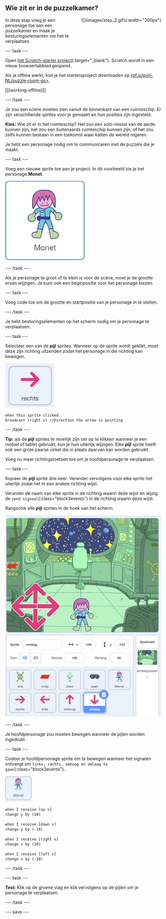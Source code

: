 ## Wie zit er in de puzzelkamer?

<div style="display: flex; flex-wrap: wrap">
<div style="flex-basis: 200px; flex-grow: 1; margin-right: 15px;">
In deze stap voeg je een personage toe aan een puzzelkamer en maak je besturingselementen om het te verplaatsen.
</div>
<div>
![](images/step_2.gif){:width="300px"}
</div>
</div>

--- task ---

Open [het Scratch-starter project](https://scratch.mit.edu/projects/531567946/editor/){:target="_blank"}. Scratch wordt in een nieuw browsertabblad geopend.

Als je offline werkt, kun je het startersproject downloaden op [rpf.io/p/nl-NL/puzzle-room-go>](https://rpf.io/p/en/puzzle-room-go).

[[[working-offline]]]

--- /task ---

Je zou een scène moeten zien vanuit de binnenkant van een ruimteschip. Er zijn verschillende sprites voor je gemaakt en hun posities zijn ingesteld.

**Kies:** Wie zit er in het ruimteschip? Het zou een solo-missie van de aarde kunnen zijn, het zou een buitenaards ruimteschip kunnen zijn, of het zou zelfs kunnen bestaan in een toekomst waar katten de wereld regeren.

Je hebt een personage nodig om te communiceren met de puzzels die je maakt.

--- task ---

Voeg een nieuwe sprite toe aan je project. In dit voorbeeld zie je het personage **Monet**.

![Geanimeerde gif van de Monet sprite van Scratch.](images/monet.gif)

--- /task ---

Als je personage te groot of te klein is voor de scène, moet je de grootte ervan wijzigen. Je kunt ook een beginpositie voor het personage kiezen.

--- task ---

Voeg code toe om de grootte en startpositie van je personage in te stellen.

--- /task ---

Je hebt besturingselementen op het scherm nodig om je personage te verplaatsen.

--- task ---

Selecteer een van de **pijl** sprites. Wanneer op de sprite wordt geklikt, moet deze zijn richting uitzenden zodat het personage in die richting kan bewegen.

![Pijl sprite.](images/arrow-sprite.png)

```blocks3
when this sprite clicked
broadcast (right v) //Direction the arrow is pointing
```

--- /task ---

**Tip:** als de **pijl** sprites te moeilijk zijn om op te klikken wanneer je een mobiel of tablet gebruikt, kun je hun uiterlijk wijzigen. Elke **pijl** sprite heeft ook een grote paarse cirkel die in plaats daarvan kan worden gebruikt.

Voeg nu meer richtingstoetsen toe om je hoofdpersonage te verplaatsen.

--- task ---

Kopieer de **pijl** sprite drie keer. Verander vervolgens voor elke sprite het uiterlijk zodat het in een andere richting wijst.

Verander de naam van elke sprite in de richting waarin deze wijst en wijzig de `zend signaal`{:class="block3events"} in de richting waarin deze wijst.

Rangschik alle **pijl** sprites in de hoek van het scherm.

![De ruimte scene met vier pijlen in de linkerbenedenhoek, die naar de kompasrichtingen wijzen.](images/arrows.png)

--- /task ---

Je hoofdpersonage zou moeten bewegen wanneer de pijlen worden ingedrukt.

--- task ---

Codeer je hoofdpersonage sprite om te bewegen wanneer het signalen ontvangt om `links, rechts, omhoog en omlaag te gaan`{:class="block3events"}.

![Monet sprite.](images/monet-sprite.png)

```blocks3
when I receive [up v]
change y by (10)

when I receive [down v]
change y by (-10)

when I receive [right v]
change x by (10)

when I receive [left v]
change x by (-10)
```

--- /task ---

--- task ---

**Test:** Klik op de groene vlag en klik vervolgens op de pijlen om je personage te verplaatsen.

--- /task ---


--- save ---
